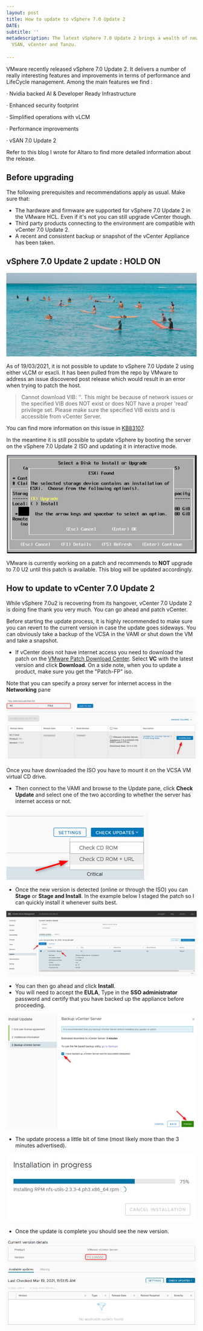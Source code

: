 ```yaml
---
layout: post
title: How to update to vSphere 7.0 Update 2
DATE: 
subtitle: ''
metadescription: The latest vSphere 7.0 Update 2 brings a wealth of new features spanning
  VSAN, vCenter and Tanzu.

---
```

VMware recently released vSphere 7.0 Update 2. It delivers a number of really interesting features and improvements in terms of performance and LifeCycle management. Among the main features we find :

· Nvidia backed AI & Developer Ready Infrastructure

· Enhanced security footprint

· Simplified operations with vLCM

· Performance improvements

· vSAN 7.0 Update 2

Refer to this blog I wrote for Altaro to find more detailed information about the release.

## Before upgrading

The following prerequisites and recommendations apply as usual. Make sure that:

* The hardware and firmware are supported for vSphere 7.0 Update 2 in the VMware HCL. Even if it's not you can still upgrade vCenter though.
* Third party products connecting to the environment are compatible with vCenter 7.0 Update 2.
* A recent and consistent backup or snapshot of the vCenter Appliance has been taken.

## vSphere 7.0 Update 2 update : HOLD ON

![](/img/v7u2-7.jpeg)

As of 19/03/2021, it is not possible to update to vSphere 7.0 Update 2 using either vLCM or esxcli. It has been pulled from the repo by VMware to address an issue discovered post release which would result in an error when trying to patch the host.

> Cannot download VIB: ''. This might be because of network issues or the specified VIB does NOT exist or does NOT have a proper 'read' privilege set. Please make sure the specified VIB exists and is accessible from vCenter Server.

You can find more information on this issue in [KB83107](https://kb.vmware.com/s/article/83107?lang=en_US).

In the meantime it is still possible to update vSphere by booting the server on the vSphere 7.0 Update 2 ISO and updating it in interactive mode.

![](/img/v7u2.jpg)

VMware is currently working on a patch and recommends to **NOT** upgrade to 7.0 U2 until this patch is available. This blog will be updated accordingly.

## How to update to vCenter 7.0 Update 2

While vSphere 7.0u2 is recovering from its hangover, vCenter 7.0 Update 2 is doing fine thank you very much. You can go ahead and patch vCenter.

Before starting the update process, it is highly recommended to make sure you can revert to the current version in case the update goes sideways. You can obviously take a backup of the VCSA in the VAMI or shut down the VM and take a snapshot.

* If vCenter does not have internet access you need to download the patch on the [VMware Patch Download Center](https://www.google.com/url?sa=t&rct=j&q=&esrc=s&source=web&cd=&cad=rja&uact=8&ved=2ahUKEwiL8ur1u7zvAhVL9IUKHRE4DckQFjAAegQIARAD&url=https%3A%2F%2Fmy.vmware.com%2Fgroup%2Fvmware%2Fpatch&usg=AOvVaw0rrH8ShNTJpCNFMMRton3o). Select **VC** with the latest version and click **Download**. On a side note, when you to update a product, make sure you get the "Patch-FP" iso.

Note that you can specify a proxy server for internet access in the **Networking** pane

![](/img/v7u2-1.png)

Once you have downloaded the ISO you have to mount it on the VCSA VM virtual CD drive.

* Then connect to the VAMI and browse to the Update pane, click **Check Update** and select one of the two according to whether the server has internet access or not.

![](/img/v7u2-2.png)

* Once the new version is detected (online or through the ISO) you can **Stage** or **Stage and Install**. In the example below I staged the patch so I can quickly install it whenever suits best.

![](/img/v7u2-3.png)

* You can then go ahead and click **Install**.
* You will need to accept the **EULA**, Type in the **SSO administrator** password and certify that you have backed up the appliance before proceeding.

![](/img/v7u2-4.png)

* The update process a little bit of time (most likely more than the 3 minutes advertised).

![](/img/v7u2-5.png)

* Once the update is complete you should see the new version.

![](/img/v7u2-6.png)